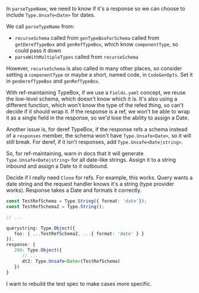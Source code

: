 In `parseTypeName`, we need to know if it's a response so we can choose to include `Type.Unsafe<Date>` for dates.

We call `parseTypeName` from:

- `recurseSchema` called from `genTypeBoxForSchema` called from `getDerefTypeBox` and `genRefTypeBox`, which know `componentType`, so could pass it down
- `parseWithMultipleTypes` called from `recurseSchema`

However, `recurseSchema` is also called in many other places, so consider setting a `componentType` or maybe a short, named code, in `CodeGenOpts`. Set it in `genDerefTypeBox` and `genRefTypeBox`.

With ref-maintaining TypeBox, if we use a `Fields.yaml` concept, we reuse the low-level schema, which doesn't know which it is. It's also using a different function, which won't know the type of the refed thing, so can't decide if it should wrap it. If the response is a ref, we won't be able to wrap it as a single field in the response, so we'd lose the ability to assign a Date.

Another issue is, for deref TypeBox, if the response refs a schema instead of a `responses` member, the schema won't have `Type.Unsafe<Date>`, so it will still break. For deref, if it isn't responses, add `Type.Unsafe<Date|string>`.

So, for ref-maintaining, warn in docs that it will generate `Type.Unsafe<Date|string>` for all date-like strings. Assign it to a string inbound and assign a Date to it outbound.

Decide if I really need `Clone` for refs. For example, this works. Query wants a date string and the request handler knows it's a string (type provider works). Response takes a Date and formats it correctly.

```typescript
const TestRefSchema = Type.String({ format: 'date'});
const TestRefSchema2 = Type.String();

// ...

querystring: Type.Object({
   foo: { ...TestRefSchema2, ...{ format: 'date' } }
}),
response: {
   200: Type.Object({
      // ...
      dt2: Type.Unsafe<Date>(TestRefSchema)
   })
}
```


I want to rebuild the test spec to make cases more specific.